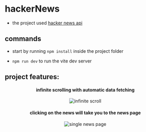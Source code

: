 # hackerNews

- <div>
    <span> the project used </span>
    <a href="https://github.com/HackerNews/API" target="_blank">
      hacker news api
    </a>
 </div>

<!-- ## stack

- <div>
    <picture>
      <img src="https://i.ibb.co/y58tKD0/React-icon-svg.png" alt="react logo" align="center"  width="20" height="20"/>
    </picture>
    <span>react</span>
  </div> 

- <div>
    <picture>
      <img src="https://i.ibb.co/0Gmb8s0/Typescript-logo-2020-svg.png" alt="ts logo" align="center"  width="20" height="20"/>
    </picture>
    <span>typescript</span>
  </div> 

- <div>
    <picture>
      <img src="https://i.ibb.co/J7TYjvf/redux-logo.png" alt="redux toolkit logo" align="center"  width="20" height="20"/>
    </picture>
    <span>redux toolkit / rtk query</span>
  </div> 

- <div>
    <picture>
      <img src="https://i.ibb.co/QfwPwZ3/router-logo.png" alt="tanstack router logo" align="center"  width="20" height="20"/>
    </picture>
    <span>tanstack router</span>
  </div>   -->

  
## commands

- start by running `npm install` inside the project folder

- `npm run dev` to run the vite dev server

## project features:

#### <p align="center">infinite scrolling with automatic data fetching</p>
<div align="center">
  <picture>
    <img src="https://i.ibb.co/X7f8nzY/scroll.gif" alt="infinite scroll" align="center"/>
  </picture>
</div>

#### <p align="center">сlicking on the news will take you to the news page</p>
<div align="center" margin-bottom="200px">
  <picture>
    <img src="https://i.ibb.co/nzhhm3S/single-Page.gif" alt="single news page" align="center"/>
  </picture>
</div>
